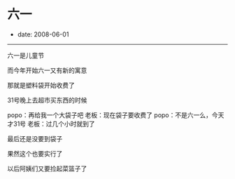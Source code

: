 # 六一

- date: 2008-06-01

--------------------------


六一是儿童节

而今年开始六一又有新的寓意

那就是塑料袋开始收费了

31号晚上去超市买东西的时候

popo：再给我一个大袋子吧
老板：现在袋子要收费了
popo：不是六一么，今天才31号
老板：过几个小时就到了

最后还是没要到袋子

果然这个也要实行了

以后阿姨们又要捡起菜篮子了
